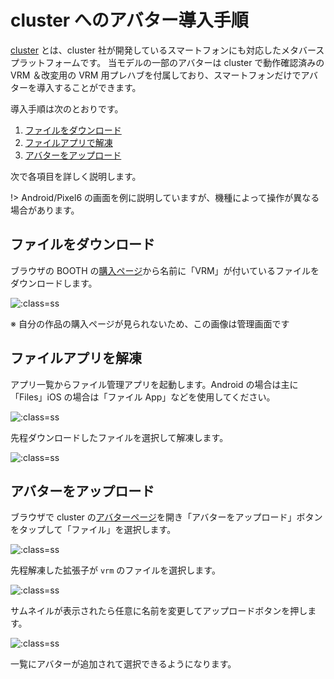 # cluster へのアバター導入手順

[cluster](https://cluster.mu/) とは、cluster 社が開発しているスマートフォンにも対応したメタバースプラットフォームです。
当モデルの一部のアバターは cluster で動作確認済みの VRM ＆改変用の VRM 用プレハブを付属しており、スマートフォンだけでアバターを導入することができます。

導入手順は次のとおりです。

1. [ファイルをダウンロード](setup_cluster.md?id=ファイルをダウンロード)
2. [ファイルアプリで解凍](setup_cluster.md?id=ファイルアプリを解凍)
3. [アバターをアップロード](setup_cluster.md?id=アバターをアップロード)

次で各項目を詳しく説明します。

!> Android/Pixel6 の画面を例に説明していますが、機種によって操作が異なる場合があります。

## ファイルをダウンロード

ブラウザの BOOTH の[購入ページ](https://mio3works.booth.pm/)から名前に「VRM」が付いているファイルをダウンロードします。

![](images/setup/cluster00.png ":class=ss")

※ 自分の作品の購入ページが見られないため、この画像は管理画面です

## ファイルアプリを解凍

アプリ一覧からファイル管理アプリを起動します。Android の場合は主に「Files」iOS の場合は「ファイル App」などを使用してください。

![](images/setup/cluster01.png ":class=ss")

先程ダウンロードしたファイルを選択して解凍します。

![](images/setup/cluster02.png ":class=ss")

## アバターをアップロード

ブラウザで cluster の[アバターページ](https://cluster.mu/account/avatar)を開き「アバターをアップロード」ボタンをタップして「ファイル」を選択します。

![](images/setup/cluster03.png ":class=ss")

先程解凍した拡張子が `vrm` のファイルを選択します。

![](images/setup/cluster04.png ":class=ss")

サムネイルが表示されたら任意に名前を変更してアップロードボタンを押します。

![](images/setup/cluster05.png ":class=ss")

一覧にアバターが追加されて選択できるようになります。
